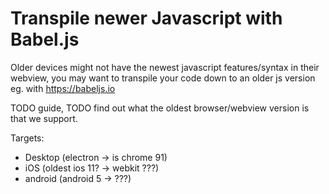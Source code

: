 # Transpile newer Javascript with Babel.js

Older devices might not have the newest javascript features/syntax in their webview, you may want to transpile your code down to an older js version eg. with <https://babeljs.io>

TODO guide, TODO find out what the oldest browser/webview version is that we support.

Targets:

- Desktop (electron -> is chrome 91)
- iOS (oldest ios 11? -> webkit ???)
- android (android 5 -> ???)
